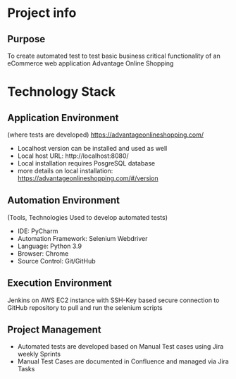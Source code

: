 # Project info
## Purpose
To create automated test to test basic business critical functionality of an eCommerce web application Advantage Online Shopping

# Technology Stack
## Application Environment
(where tests are developed) https://advantageonlineshopping.com/

* Localhost version can be installed and used as well
* Local host URL: http://localhost:8080/
* Local installation requires PosgreSQL database
* more details on local installation: https://advantageonlineshopping.com/#/version
## Automation Environment
(Tools, Technologies Used to develop automated tests)

* IDE: PyCharm
* Automation Framework: Selenium Webdriver
* Language: Python 3.9
* Browser: Chrome
* Source Control: Git/GitHub
## Execution Environment
Jenkins on AWS EC2 instance with SSH-Key based secure connection to GitHub repository to pull and run the selenium scripts

## Project Management
* Automated tests are developed based on Manual Test cases using Jira weekly Sprints
* Manual Test Cases are documented in Confluence and managed via Jira Tasks
